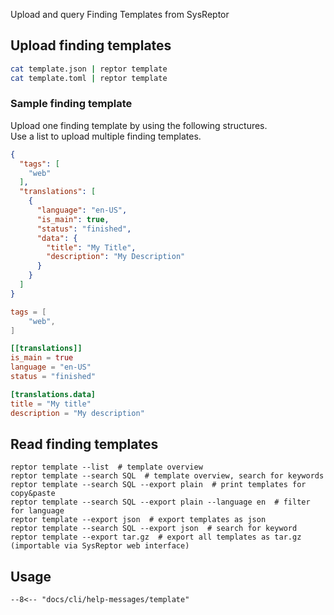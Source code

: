 Upload and query Finding Templates from SysReptor

## Upload finding templates

```bash
cat template.json | reptor template
cat template.toml | reptor template
```

### Sample finding template

Upload one finding template by using the following structures.  
Use a list to upload multiple finding templates.

```json title="JSON finding template structure"
{
  "tags": [
    "web"
  ],
  "translations": [
    {
      "language": "en-US",
      "is_main": true,
      "status": "finished",
      "data": {
        "title": "My Title",
        "description": "My Description"
      }
    }
  ]
}
```

```toml title="TOML finding template structure"
tags = [
    "web",
]

[[translations]]
is_main = true
language = "en-US"
status = "finished"

[translations.data]
title = "My title"
description = "My description"
```

## Read finding templates
```
reptor template --list  # template overview
reptor template --search SQL  # template overview, search for keywords
reptor template --search SQL --export plain  # print templates for copy&paste
reptor template --search SQL --export plain --language en  # filter for language
reptor template --export json  # export templates as json
reptor template --search SQL --export json  # search for keyword
reptor template --export tar.gz  # export all templates as tar.gz (importable via SysReptor web interface)
```

## Usage
```
--8<-- "docs/cli/help-messages/template"
```
